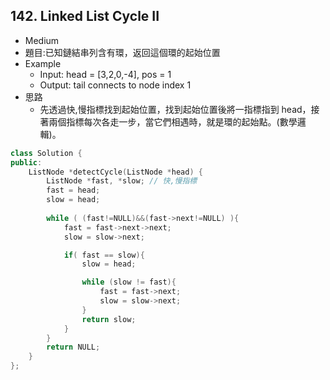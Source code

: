 ## 142. Linked List Cycle II
- Medium
- 題目:已知鏈結串列含有環，返回這個環的起始位置 
- Example
    - Input: head = [3,2,0,-4], pos = 1
    - Output: tail connects to node index 1
- 思路
    - 先透過快,慢指標找到起始位置，找到起始位置後將一指標指到 head，接著兩個指標每次各走一步，當它們相遇時，就是環的起始點。(數學邏輯)。
```cpp
class Solution {
public:
    ListNode *detectCycle(ListNode *head) {
        ListNode *fast, *slow; // 快,慢指標
        fast = head;
        slow = head;
        
        while ( (fast!=NULL)&&(fast->next!=NULL) ){
            fast = fast->next->next;
            slow = slow->next;

            if( fast == slow){
                slow = head;

                while (slow != fast){
                    fast = fast->next;
                    slow = slow->next;
                }
                return slow;
            }
        }
        return NULL;
    }
};
```
